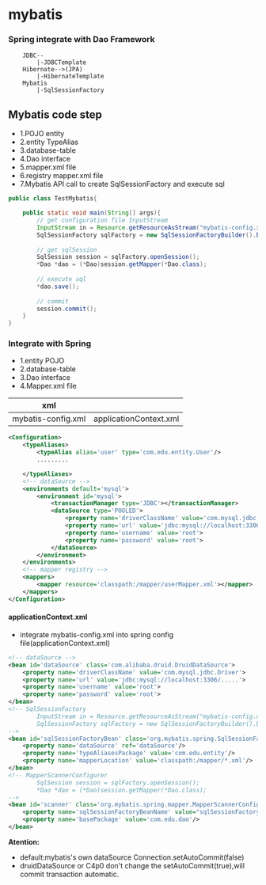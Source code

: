 # mybatis

### Spring integrate with Dao Framework

```
    JDBC--
        |-JDBCTemplate
    Hibernate-->(JPA)
        |-HibernateTemplate
    Mybatis
        |-SqlSessionFactory
```
## Mybatis code step
- 1.POJO entity
- 2.entity TypeAlias
- 3.database-table
- 4.Dao interface
- 5.mapper.xml file
- 6.registry mapper.xml file
- 7.Mybatis API call to create SqlSessionFactory and execute sql 
```java
public class TestMybatis{

    public static void main(String[] args){
        // get configuration file InputStream 
        InputStream in = Resource.getResourceAsStream("mybatis-config.xml");
        SqlSessionFactory sqlFactory = new SqlSessionFactoryBuilder().build(in);
        
        // get sqlSession
        SqlSession session = sqlFactory.openSession();
        *Dao *dao = (*Dao)session.getMapper(*Dao.class);
        
        // execute sql
        *dao.save();
        
        // commit
        session.commit();
    }
}
```
### Integrate with Spring

 - 1.entity POJO
 - 2.database-table
 - 3.Dao interface
 - 4.Mapper.xml file

| xml                |                        |
| --------           | --------               |
| mybatis-config.xml | applicationContext.xml |
```xml
<Configuration>
    <typeAliases>
        <typeAlias alias='user' type='com.edu.entity.User'/>
        .........

    </typeAliases>
    <!-- dataSource -->
    <environments default='mysql'>
        <environment id='mysql'>
            <transactionManager type='JDBC'></transactionManager>
            <dataSource type='POOLED'>
                <property name='driverClassName' value='com.mysql.jdbc.Driver'>
                <property name='url' value='jdbc:mysql://localhost:3306/.....'>
                <property name='username' value='root'>
                <property name='password' value='root'>
            </dataSource>
        </environment>
    </environments>
    <!-- mapper registry -->
    <mappers>
        <mapper resource='classpath:/mapper/userMapper.xml'></mapper>
    </mappers>
</Configuration>
```

#### applicationContext.xml
+ integrate mybatis-config.xml into spring config file(applicationContext.xml)
```xml
<!-- dataSource -->
<bean id='dataSource' class='com.alibaba.druid.DruidDataSource'>
    <property name='driverClassName' value='com.mysql.jdbc.Driver'>
    <property name='url' value='jdbc:mysql://localhost:3306/.....'>
    <property name='username' value='root'>
    <property name='password' value='root'>
</bean>
<!-- SqlSessionFactory 
        InputStream in = Resource.getResourceAsStream("mybatis-config.xml");
        SqlSessionFactory sqlFactory = new SqlSessionFactoryBuilder().build(in);
-->
<bean id='sqlSessionFactoryBean' class='org.mybatis.spring.SqlSessionFactoryBuilderBean'>
    <property name='dataSource' ref='dataSource'/>
    <property name='typeAliasesPackage' value='com.edu.entity'/>
    <property name='mapperLocation' value='classpath:/mapper/*.xml'/>
</bean>
<!-- MapperScannerConfigurer 
        SqlSession session = sqlFactory.openSession();
        *Dao *dao = (*Dao)session.getMapper(*Dao.class);
-->
<bean id='scanner' class='org.mybatis.spring.mapper.MapperScannerConfigurer'>
    <property name='sqlSessionFactoryBeanName' value="sqlSessionFactoryBean" />
    <property name='basePackage' value='com.edu.dao'/>
</bean>
```
**Atention:** 
- default:mybatis's own dataSource  Connection.setAutoCommit(false)
- druidDataSource or C4p0 don't change the setAutoCommit(true),will commit transaction
automatic.
